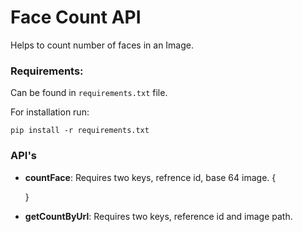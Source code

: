# Face Count API

Helps to count number of faces in an Image.

### Requirements: 

Can be found in `requirements.txt` file.

For installation run:

    pip install -r requirements.txt

### API's

- **countFace**: Requires two keys, refrence id, base 64 image.
    {
        
    }

- **getCountByUrl**: Requires two keys, reference id and image path.

